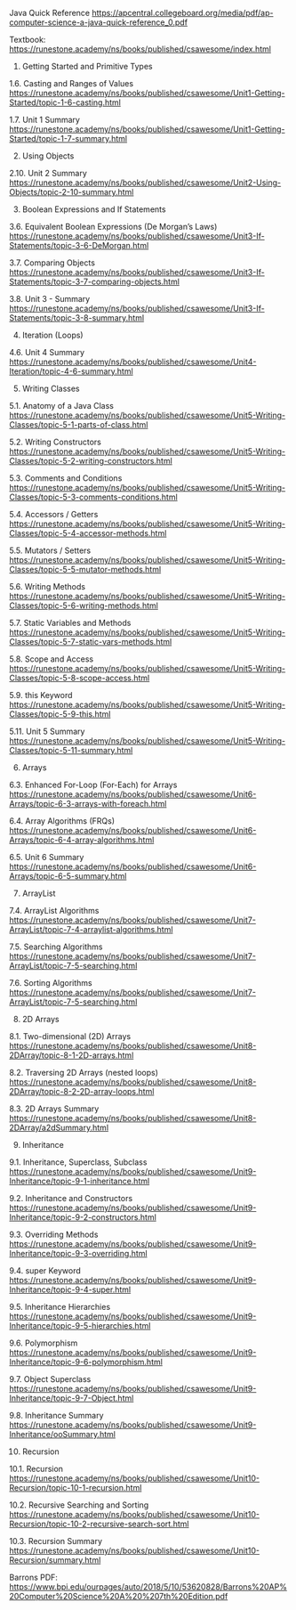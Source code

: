 Java Quick Reference https://apcentral.collegeboard.org/media/pdf/ap-computer-science-a-java-quick-reference_0.pdf

Textbook: https://runestone.academy/ns/books/published/csawesome/index.html

1. Getting Started and Primitive Types

1.6. Casting and Ranges of Values https://runestone.academy/ns/books/published/csawesome/Unit1-Getting-Started/topic-1-6-casting.html

1.7. Unit 1 Summary https://runestone.academy/ns/books/published/csawesome/Unit1-Getting-Started/topic-1-7-summary.html

2. Using Objects

2.10. Unit 2 Summary https://runestone.academy/ns/books/published/csawesome/Unit2-Using-Objects/topic-2-10-summary.html

3. Boolean Expressions and If Statements

3.6. Equivalent Boolean Expressions (De Morgan’s Laws) https://runestone.academy/ns/books/published/csawesome/Unit3-If-Statements/topic-3-6-DeMorgan.html

3.7. Comparing Objects https://runestone.academy/ns/books/published/csawesome/Unit3-If-Statements/topic-3-7-comparing-objects.html

3.8. Unit 3 - Summary https://runestone.academy/ns/books/published/csawesome/Unit3-If-Statements/topic-3-8-summary.html

4. Iteration (Loops)

4.6. Unit 4 Summary https://runestone.academy/ns/books/published/csawesome/Unit4-Iteration/topic-4-6-summary.html

5. Writing Classes

5.1. Anatomy of a Java Class https://runestone.academy/ns/books/published/csawesome/Unit5-Writing-Classes/topic-5-1-parts-of-class.html

5.2. Writing Constructors https://runestone.academy/ns/books/published/csawesome/Unit5-Writing-Classes/topic-5-2-writing-constructors.html

5.3. Comments and Conditions https://runestone.academy/ns/books/published/csawesome/Unit5-Writing-Classes/topic-5-3-comments-conditions.html

5.4. Accessors / Getters https://runestone.academy/ns/books/published/csawesome/Unit5-Writing-Classes/topic-5-4-accessor-methods.html

5.5. Mutators / Setters https://runestone.academy/ns/books/published/csawesome/Unit5-Writing-Classes/topic-5-5-mutator-methods.html

5.6. Writing Methods https://runestone.academy/ns/books/published/csawesome/Unit5-Writing-Classes/topic-5-6-writing-methods.html

5.7. Static Variables and Methods https://runestone.academy/ns/books/published/csawesome/Unit5-Writing-Classes/topic-5-7-static-vars-methods.html

5.8. Scope and Access https://runestone.academy/ns/books/published/csawesome/Unit5-Writing-Classes/topic-5-8-scope-access.html

5.9. this Keyword https://runestone.academy/ns/books/published/csawesome/Unit5-Writing-Classes/topic-5-9-this.html

5.11. Unit 5 Summary https://runestone.academy/ns/books/published/csawesome/Unit5-Writing-Classes/topic-5-11-summary.html

6. Arrays

6.3. Enhanced For-Loop (For-Each) for Arrays https://runestone.academy/ns/books/published/csawesome/Unit6-Arrays/topic-6-3-arrays-with-foreach.html

6.4. Array Algorithms (FRQs) https://runestone.academy/ns/books/published/csawesome/Unit6-Arrays/topic-6-4-array-algorithms.html

6.5. Unit 6 Summary https://runestone.academy/ns/books/published/csawesome/Unit6-Arrays/topic-6-5-summary.html

7. ArrayList

7.4. ArrayList Algorithms https://runestone.academy/ns/books/published/csawesome/Unit7-ArrayList/topic-7-4-arraylist-algorithms.html

7.5. Searching Algorithms https://runestone.academy/ns/books/published/csawesome/Unit7-ArrayList/topic-7-5-searching.html

7.6. Sorting Algorithms https://runestone.academy/ns/books/published/csawesome/Unit7-ArrayList/topic-7-5-searching.html

8. 2D Arrays

8.1. Two-dimensional (2D) Arrays https://runestone.academy/ns/books/published/csawesome/Unit8-2DArray/topic-8-1-2D-arrays.html

8.2. Traversing 2D Arrays (nested loops) https://runestone.academy/ns/books/published/csawesome/Unit8-2DArray/topic-8-2-2D-array-loops.html

8.3. 2D Arrays Summary https://runestone.academy/ns/books/published/csawesome/Unit8-2DArray/a2dSummary.html

9. Inheritance

9.1. Inheritance, Superclass, Subclass https://runestone.academy/ns/books/published/csawesome/Unit9-Inheritance/topic-9-1-inheritance.html

9.2. Inheritance and Constructors https://runestone.academy/ns/books/published/csawesome/Unit9-Inheritance/topic-9-2-constructors.html

9.3. Overriding Methods https://runestone.academy/ns/books/published/csawesome/Unit9-Inheritance/topic-9-3-overriding.html

9.4. super Keyword https://runestone.academy/ns/books/published/csawesome/Unit9-Inheritance/topic-9-4-super.html

9.5. Inheritance Hierarchies https://runestone.academy/ns/books/published/csawesome/Unit9-Inheritance/topic-9-5-hierarchies.html

9.6. Polymorphism https://runestone.academy/ns/books/published/csawesome/Unit9-Inheritance/topic-9-6-polymorphism.html

9.7. Object Superclass https://runestone.academy/ns/books/published/csawesome/Unit9-Inheritance/topic-9-7-Object.html

9.8. Inheritance Summary https://runestone.academy/ns/books/published/csawesome/Unit9-Inheritance/ooSummary.html

10. Recursion

10.1. Recursion https://runestone.academy/ns/books/published/csawesome/Unit10-Recursion/topic-10-1-recursion.html

10.2. Recursive Searching and Sorting https://runestone.academy/ns/books/published/csawesome/Unit10-Recursion/topic-10-2-recursive-search-sort.html

10.3. Recursion Summary https://runestone.academy/ns/books/published/csawesome/Unit10-Recursion/summary.html

Barrons PDF: https://www.bpi.edu/ourpages/auto/2018/5/10/53620828/Barrons%20AP%20Computer%20Science%20A%20%207th%20Edition.pdf